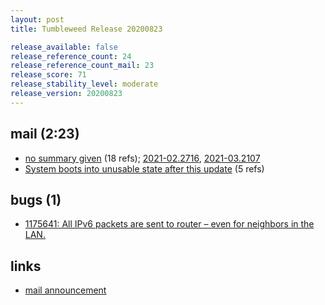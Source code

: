 ```yaml
---
layout: post
title: Tumbleweed Release 20200823

release_available: false
release_reference_count: 24
release_reference_count_mail: 23
release_score: 71
release_stability_level: moderate
release_version: 20200823
---
```


## mail (2:23)

- [no summary given](https://github.com/boombatower/tumbleweed-review/issues/10) (18 refs); [2021-02.2716](https://github.com/boombatower/tumbleweed-review/issues/10), [2021-03.2107](https://github.com/boombatower/tumbleweed-review/issues/10)
- [System boots into unusable state after this update](https://lists.opensuse.org/opensuse-factory/2020-08/msg00237.html) (5 refs)

## bugs (1)

<!--more-->

- [1175641: All IPv6 packets are sent to router – even for neighbors in the LAN.](https://bugzilla.opensuse.org/show_bug.cgi?id=1175641)



## links

- [mail announcement](https://github.com/boombatower/tumbleweed-review/issues/10)

